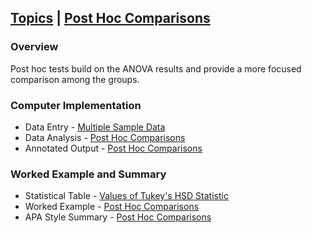 ## [Topics](../Topics) | [Post Hoc Comparisons](../Topics/posthocs.md)

### Overview

Post hoc tests build on the ANOVA results and provide a more focused comparison among the groups.

### Computer Implementation

- Data Entry - [Multiple Sample Data](../jamovi/data-entry/multiplesampledata.md)
- Data Analysis - [Post Hoc Comparisons](../jamovi/data-analysis/posthocs.md)
- Annotated Output - [Post Hoc Comparisons](../jamovi/annotated-output/posthocs.md)

### Worked Example and Summary

- Statistical Table - [Values of Tukey's HSD Statistic](../Calculations/statistical-tables/hsd.md)
- Worked Example - [Post Hoc Comparisons](../Calculations/worked-examples/posthocs.md)
- APA Style Summary - [Post Hoc Comparisons](../Summaries/summarized-examples/posthocs.md)
